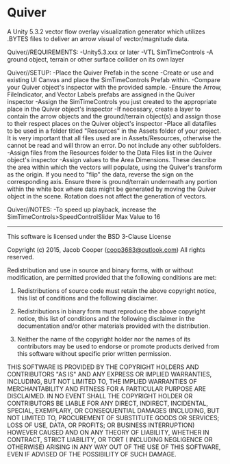 # Quiver
A Unity 5.3.2 vector flow overlay visualization generator which utilizes .BYTES files to deliver an arrow visual of vector/magnitude data.

Quiver//REQUIREMENTS:
-Unity5.3.xxx or later
-VTL SimTimeControls
-A ground object, terrain or other surface collider on its own layer

Quiver//SETUP:
-Place the Quiver Prefab in the scene
-Create or use and existing UI Canvas and place the SimTimeControls Prefab within.
-Compare your Quiver object's inspector with the provided sample.
-Ensure the Arrow, FileIndicator, and Vector Labels prefabs are assigned in the Quiver inspector
-Assign the SimTimeControls you just created to the appropriate place in the Quiver object's inspector
-If necessary, create a layer to contain the arrow objects and the ground/terrain object(s) and assign those to their respect places on the Quiver object's inspector
-Place all datafiles to be used in a folder titled "Resources" in the Assets folder of your project. It is very important that all files used are in Assets/Resources, otherwise the cannot be read and will throw an error. Do not include any other subfolders. 
-Assign files from the Resources folder to the Data Files list in the Quiver object's inspector
-Assign values to the Area Dimensions. These describe the area within which the vectors will populate, using the Quiver's transform as the origin. If you need to "flip" the data, reverse the sign on the corresponding axis. Ensure there is ground/terrain underneath any portion within the white box where data might be generated by moving the Quiver object in the scene. Rotation does not affect the generation of vectors.

Quiver//NOTES:
-To speed up playback, increase the SimTimeControls>SpeedControlSlider Max Value to 16

-------------------------------------------
This software is licensed under the BSD 3-Clause License

Copyright (c) 2015, Jacob Cooper (coop3683@outlook.com)
All rights reserved.

Redistribution and use in source and binary forms, with or without modification, 
are permitted provided that the following conditions are met:

1. Redistributions of source code must retain the above copyright notice, this 
   list of conditions and the following disclaimer.

2. Redistributions in binary form must reproduce the above copyright notice, 
   this list of conditions and the following disclaimer in the documentation 
   and/or other materials provided with the distribution.

3. Neither the name of the copyright holder nor the names of its contributors 
   may be used to endorse or promote products derived from this software without 
   specific prior written permission.

THIS SOFTWARE IS PROVIDED BY THE COPYRIGHT HOLDERS AND CONTRIBUTORS "AS IS" AND 
ANY EXPRESS OR IMPLIED WARRANTIES, INCLUDING, BUT NOT LIMITED TO, THE IMPLIED 
WARRANTIES OF MERCHANTABILITY AND FITNESS FOR A PARTICULAR PURPOSE ARE 
DISCLAIMED. IN NO EVENT SHALL THE COPYRIGHT HOLDER OR CONTRIBUTORS BE LIABLE FOR 
ANY DIRECT, INDIRECT, INCIDENTAL, SPECIAL, EXEMPLARY, OR CONSEQUENTIAL DAMAGES 
(INCLUDING, BUT NOT LIMITED TO, PROCUREMENT OF SUBSTITUTE GOODS OR SERVICES; 
LOSS OF USE, DATA, OR PROFITS; OR BUSINESS INTERRUPTION) HOWEVER CAUSED AND ON 
ANY THEORY OF LIABILITY, WHETHER IN CONTRACT, STRICT LIABILITY, OR TORT (
INCLUDING NEGLIGENCE OR OTHERWISE) ARISING IN ANY WAY OUT OF THE USE OF THIS 
SOFTWARE, EVEN IF ADVISED OF THE POSSIBILITY OF SUCH DAMAGE.
